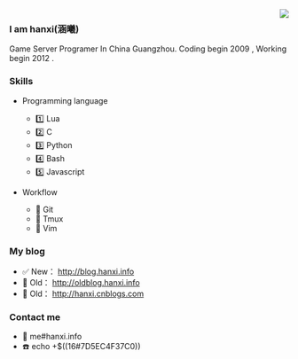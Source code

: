 <img align="right" src="https://github-readme-stats.vercel.app/api?username=hanxi&show_icons=true&icon_color=805AD5&text_color=718096&bg_color=ffffff&hide_title=true" />

### I am hanxi(涵曦)

Game Server Programer In China Guangzhou. Coding begin 2009 , Working begin 2012 .

### Skills

- Programming language
  - :one: Lua
  - :two: C
  - :three: Python
  - :four: Bash
  - :five: Javascript

- Workflow
  - :large_blue_circle: Git
  - :large_blue_circle: Tmux
  - :large_blue_circle: Vim

### My blog

- :white_check_mark: New： http://blog.hanxi.info
- :underage: Old： http://oldblog.hanxi.info
- :underage: Old： http://hanxi.cnblogs.com

### Contact me

- :email: me#hanxi.info
- :phone: echo +$((16#7D5EC4F37C0))

